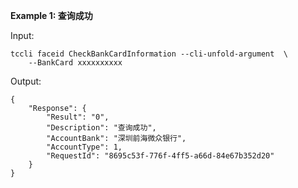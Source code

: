 **Example 1: 查询成功**



Input: 

```
tccli faceid CheckBankCardInformation --cli-unfold-argument  \
    --BankCard xxxxxxxxxx
```

Output: 
```
{
    "Response": {
        "Result": "0",
        "Description": "查询成功",
        "AccountBank": "深圳前海微众银行",
        "AccountType": 1,
        "RequestId": "8695c53f-776f-4ff5-a66d-84e67b352d20"
    }
}
```

